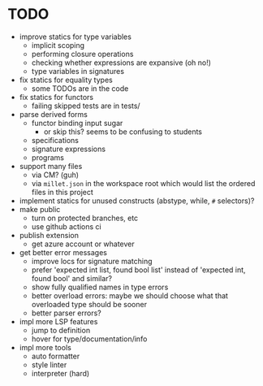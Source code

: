 # TODO

- improve statics for type variables
  - implicit scoping
  - performing closure operations
  - checking whether expressions are expansive (oh no!)
  - type variables in signatures
- fix statics for equality types
  - some TODOs are in the code
- fix statics for functors
  - failing skipped tests are in tests/
- parse derived forms
  - functor binding input sugar
    - or skip this? seems to be confusing to students
  - specifications
  - signature expressions
  - programs
- support many files
  - via CM? (guh)
  - via `millet.json` in the workspace root which would list the ordered files
    in this project
- implement statics for unused constructs (abstype, while, `#` selectors)?
- make public
  - turn on protected branches, etc
  - use github actions ci
- publish extension
  - get azure account or whatever
- get better error messages
  - improve locs for signature matching
  - prefer 'expected int list, found bool list' instead of 'expected int, found
    bool' and similar?
  - show fully qualified names in type errors
  - better overload errors: maybe we should choose what that overloaded type
    should be sooner
  - better parser errors?
- impl more LSP features
  - jump to definition
  - hover for type/documentation/info
- impl more tools
  - auto formatter
  - style linter
  - interpreter (hard)
